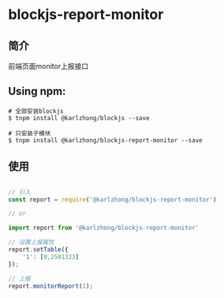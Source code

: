 # blockjs-report-monitor

## 简介
前端页面monitor上报接口

## Using npm:
```shell
# 全部安装blockjs
$ tnpm install @karlzhong/blockjs --save

# 只安装子模块
$ tnpm install @karlzhong/blockjs-report-monitor --save
```

## 使用
```js

// 引入
const report = require('@karlzhong/blockjs-report-monitor')

// or

import report from '@karlzhong/blockjs-report-monitor'

// 设置上报属性
report.setTable({
    '1': [0,2581323]
});

// 上报
report.monitorReport(1);
```